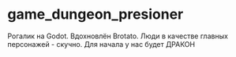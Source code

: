 # game_dungeon_presioner

Рогалик на Godot. Вдохновлён Brotato.
Люди в качестве главных персонажей - скучно. Для начала у нас будет ДРАКОН
